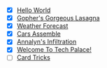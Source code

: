 - [x] [Hello World](https://exercism.org/tracks/go/exercises/hello-world)
- [x] [Gopher's Gorgeous Lasagna](https://exercism.org/tracks/go/exercises/lasagna)
- [x] [Weather Forecast](https://exercism.org/tracks/go/exercises/weather-forecast)
- [x] [Cars Assemble](https://exercism.org/tracks/go/exercises/cars-assemble)
- [x] [Annalyn's Infiltration](https://exercism.org/tracks/go/exercises/annalyns-infiltration)
- [x] [Welcome To Tech Palace!](https://exercism.org/tracks/go/exercises/welcome-to-tech-palace)
- [ ] [Card Tricks](https://exercism.org/tracks/go/exercises/card-tricks)